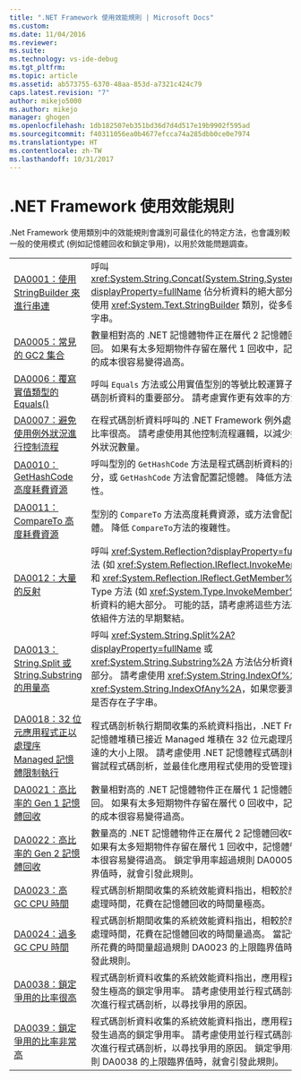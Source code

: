 ```yaml
---
title: ".NET Framework 使用效能規則 | Microsoft Docs"
ms.custom: 
ms.date: 11/04/2016
ms.reviewer: 
ms.suite: 
ms.technology: vs-ide-debug
ms.tgt_pltfrm: 
ms.topic: article
ms.assetid: ab573755-6370-48aa-853d-a7321c424c79
caps.latest.revision: "7"
author: mikejo5000
ms.author: mikejo
manager: ghogen
ms.openlocfilehash: 1db182507eb351bd36d7d4d517e19b9902f595ad
ms.sourcegitcommit: f40311056ea0b4677efcca74a285dbb0ce0e7974
ms.translationtype: HT
ms.contentlocale: zh-TW
ms.lasthandoff: 10/31/2017
---
```

# <a name="net-framework-usage-performance-rules"></a>.NET Framework 使用效能規則
.Net Framework 使用類別中的效能規則會識別可最佳化的特定方法，也會識別較一般的使用模式 (例如記憶體回收和鎖定爭用)，以用於效能問題調查。  
  
|||  
|-|-|  
|[DA0001：使用 StringBuilder 來進行串連](../profiling/da0001-use-stringbuilder-for-concatenations.md)|呼叫 <xref:System.String.Concat(System.String,System.String)?displayProperty=fullName> 佔分析資料的絕大部分。 請考慮使用 <xref:System.Text.StringBuilder> 類別，從多個區段建構字串。|  
|[DA0005：常見的 GC2 集合](../profiling/da0005-frequent-gc2-collections.md)|數量相對高的 .NET 記憶體物件正在層代 2 記憶體回收中收回。 如果有太多短期物件存留在層代 1 回收中，記憶體管理的成本很容易變得過高。|  
|[DA0006：覆寫實值類型的 Equals()](../profiling/da0006-override-equals-parens-for-value-types.md)|呼叫 `Equals` 方法或公用實值型別的等號比較運算子，是程式碼剖析資料的重要部分。 請考慮實作更有效率的方法。|  
|[DA0007：避免使用例外狀況進行控制流程](../profiling/da0007-avoid-using-exceptions-for-control-flow.md)|在程式碼剖析資料呼叫的 .NET Framework 例外處理常式的比率很高。 請考慮使用其他控制流程邏輯，以減少擲回的例外狀況數量。|  
|[DA0010：GetHashCode 高度耗費資源](../profiling/da0010-expensive-gethashcode.md)|呼叫型別的 `GetHashCode` 方法是程式碼剖析資料的重要部分，或 `GetHashCode` 方法會配置記憶體。 降低方法的複雜性。|  
|[DA0011：CompareTo 高度耗費資源](../profiling/da0011-expensive-compareto.md)|型別的 `CompareTo` 方法高度耗費資源，或方法會配置記憶體。 降低 `CompareTo`方法的複雜性。|  
|[DA0012：大量的反射](../profiling/da0012-significant-amount-of-reflection.md)|呼叫 <xref:System.Reflection?displayProperty=fullName> 方法 (如 <xref:System.Reflection.IReflect.InvokeMember%2A> 和 <xref:System.Reflection.IReflect.GetMember%2A>) 或 Type 方法 (如 <xref:System.Type.InvokeMember%2A>) 佔分析資料的絕大部分。 可能的話，請考慮將這些方法取代為相依組件方法的早期繫結。|  
|[DA0013：String.Split 或 String.Substring 的用量高](../profiling/da0013-high-usage-of-string-split-or-string-substring.md)|呼叫 <xref:System.String.Split%2A?displayProperty=fullName> 或 <xref:System.String.Substring%2A> 方法佔分析資料的絕大部分。 請考慮使用 <xref:System.String.IndexOf%2A> 或 <xref:System.String.IndexOfAny%2A>，如果您要測試字串中是否存在子字串。|  
|[DA0018：32 位元應用程式正以處理序 Managed 記憶體限制執行](../profiling/da0018-32-bit-application-running-at-process-managed-memory-limits.md)|程式碼剖析執行期間收集的系統資料指出，.NET Framework 記憶體堆積已接近 Managed 堆積在 32 位元處理序中可以到達的大小上限。 請考慮使用 .NET 記憶體程式碼剖析方法再次嘗試程式碼剖析，並最佳化應用程式使用的受管理資源。|  
|[DA0021：高比率的 Gen 1 記憶體回收](../profiling/da0021-high-rate-of-gen-1-garbage-collections.md)|數量相對高的 .NET 記憶體物件正在層代 1 記憶體回收中收回。 如果有太多短期物件存留在層代 0 回收中，記憶體管理的成本很容易變得過高。|  
|[DA0022：高比率的 Gen 2 記憶體回收](../profiling/da0022-high-rate-of-gen-2-garbage-collections.md)|數量高的 .NET 記憶體物件正在層代 2 記憶體回收中收回。 如果有太多短期物件存留在層代 1 回收中，記憶體管理的成本很容易變得過高。 鎖定爭用率超過規則 DA0005 的上限臨界值時，就會引發此規則。|  
|[DA0023：高 GC CPU 時間](../profiling/da0023-high-gc-cpu-time.md)|程式碼剖析期間收集的系統效能資料指出，相較於應用程式總處理時間，花費在記憶體回收的時間量極高。|  
|[DA0024：過多 GC CPU 時間](../profiling/da0024-excessive-gc-cpu-time.md)|程式碼剖析期間收集的系統效能資料指出，相較於應用程式總處理時間，花費在記憶體回收的時間量過高。 當記憶體回收所花費的時間量超過規則 DA0023 的上限臨界值時，就會引發此規則。|  
|[DA0038：鎖定爭用的比率很高](../profiling/da0038-high-rate-of-lock-contentions.md)|程式碼剖析資料收集的系統效能資料指出，應用程式執行期間發生極高的鎖定爭用率。 請考慮使用並行程式碼剖析方法再次進行程式碼剖析，以尋找爭用的原因。|  
|[DA0039：鎖定爭用的比率非常高](../profiling/da0039-very-high-rate-of-lock-contentions.md)|程式碼剖析資料收集的系統效能資料指出，應用程式執行期間發生過高的鎖定爭用率。 請考慮使用並行程式碼剖析方法再次進行程式碼剖析，以尋找爭用的原因。 鎖定爭用率超過規則 DA0038 的上限臨界值時，就會引發此規則。|